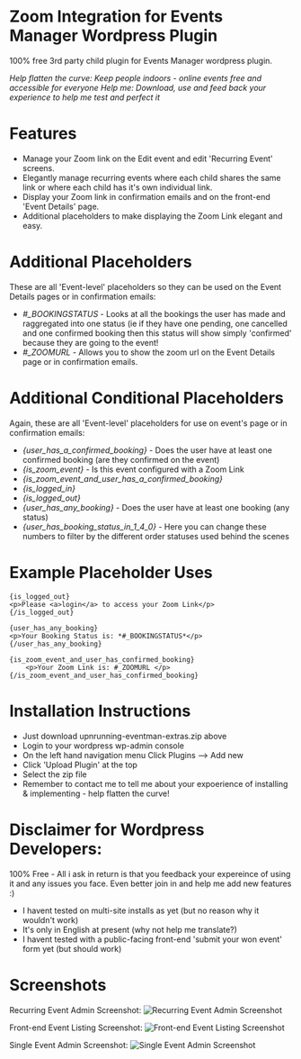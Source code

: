 # Zoom Integration for Events Manager Wordpress Plugin
100% free 3rd party child plugin for Events Manager wordpress plugin.

*Help flatten the curve: Keep people indoors - online events free and accessible for everyone*
*Help me: Download, use and feed back your experience to help me test and perfect it*

# Features
* Manage your Zoom link on the Edit event and edit 'Recurring Event' screens.
* Elegantly manage recurring events where each child shares the same link or where each child has it's own individual link.
* Display your Zoom link in confirmation emails and on the front-end 'Event Details' page.
* Additional placeholders to make displaying the Zoom Link elegant and easy.

# Additional Placeholders
These are all 'Event-level' placeholders so they can be used on the Event Details pages or in confirmation emails:

 * *#_BOOKINGSTATUS* - Looks at all the bookings the user has made and raggregated into one status (ie if they have one pending, one cancelled and one confirmed booking then this status will show simply 'confirmed' because they are going to the event!
 * *#_ZOOMURL* - Allows you to show the zoom url on the Event Details page or in confirmation emails.
 
 # Additional Conditional Placeholders
 Again, these are all 'Event-level' placeholders for use on event's page or in confirmation emails:
 
  * *{user_has_a_confirmed_booking}* - Does the user have at least one confirmed booking (are they confirmed on the event)
  * *{is_zoom_event}* - Is this event configured with a Zoom Link
  * *{is_zoom_event_and_user_has_a_confirmed_booking}*
  * *{is_logged_in}*
  * *{is_logged_out}*
  * *{user_has_any_booking}* - Does the user have at least one booking (any status)
  * *{user_has_booking_status_in_1_4_0}* - Here you can change these numbers to filter by the different order statuses used behind the scenes
  
 # Example Placeholder Uses
```
{is_logged_out}
<p>Please <a>login</a> to access your Zoom Link</p>
{/is_logged_out}

{user_has_any_booking}
<p>Your Booking Status is: *#_BOOKINGSTATUS*</p>
{/user_has_any_booking}

{is_zoom_event_and_user_has_confirmed_booking}
    <p>Your Zoom Link is: #_ZOOMURL </p>
{/is_zoom_event_and_user_has_confirmed_booking}
```
# Installation Instructions
 - Just download upnrunning-eventman-extras.zip above
 - Login to your wordpress wp-admin console
 - On the left hand navigation menu Click Plugins --> Add new
 - Click 'Upload Plugin' at the top
 - Select the zip file
 - Remember to contact me to tell me about your expoerience of installing & implementing - help flatten the curve!

# Disclaimer for Wordpress Developers:
100% Free - All i ask in return is that you feedback your expereince of using it and any issues you face. Even better join in and help me add new features :)

 * I havent tested on multi-site installs as yet (but no reason why it wouldn't work)
 * It's only in English at present (why not help me translate?)
 * I havent tested with a public-facing front-end 'submit your won event' form yet (but should work)
 
 # Screenshots 
Recurring Event Admin Screenshot:
![Recurring Event Admin Screenshot](/upnrunning-eventman-extras/screenshot-1.png/600x317?raw=true "Recurring Event Admin Screenshot")

Front-end Event Listing Screenshot:
![Front-end Event Listing Screenshot](/upnrunning-eventman-extras/screenshot-2.png/600x264?raw=true "Front-end Event Listing Screenshot")

Single Event Admin Screenshot:
![Single Event Admin Screenshot](/upnrunning-eventman-extras/screenshot-3.png/600x218?raw=true "Single Event Admin Screenshot")
